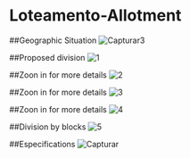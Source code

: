 # Loteamento-Allotment

##Geographic Situation
![Capturar3](https://user-images.githubusercontent.com/24206106/55625207-ff878980-579f-11e9-84d4-c8c2d756d55a.PNG)

##Proposed division
![1](https://user-images.githubusercontent.com/24206106/55625231-0f06d280-57a0-11e9-93a6-c69fdd35befa.JPG)

##Zoon in for more details
![2](https://user-images.githubusercontent.com/24206106/55625249-162de080-57a0-11e9-947c-43246bb1af6f.JPG)

##Zoon in for more details
![3](https://user-images.githubusercontent.com/24206106/55625259-1ded8500-57a0-11e9-938c-658cce04d321.JPG)

##Zoon in for more details
![4](https://user-images.githubusercontent.com/24206106/55625265-234acf80-57a0-11e9-9f9f-e2b26b7dc270.JPG)

##Division by blocks
![5](https://user-images.githubusercontent.com/24206106/55625270-29d94700-57a0-11e9-826e-7346fae0cd3a.JPG)

##Especifications
![Capturar](https://user-images.githubusercontent.com/24206106/55625282-2f369180-57a0-11e9-8cec-b0e6c0b60260.JPG)
